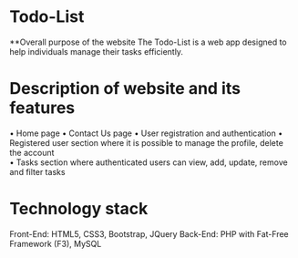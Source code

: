 # Todo-List

**Overall purpose of the website
The Todo-List is a web app designed to help individuals manage their tasks efficiently. 

# Description of website and its features 
•	Home page 
•	Contact Us page 
•	User registration and authentication 
•	Registered user section where it is possible to manage the profile, delete the account  
•	Tasks section where authenticated users can view, add, update, remove and filter tasks 

# Technology stack
Front-End: HTML5, CSS3, Bootstrap, JQuery
Back-End: PHP with Fat-Free Framework (F3), MySQL
